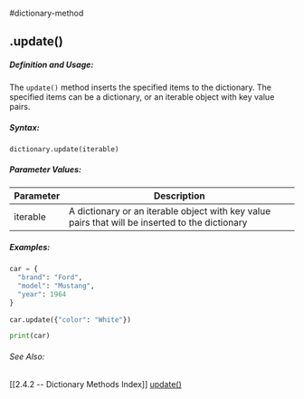 #dictionary-method
## .update()
##### Definition and Usage:
The `update()` method inserts the specified items to the dictionary.
The specified items can be a dictionary, or an iterable object with key value pairs.


##### Syntax:
 `dictionary.update(iterable)`

##### Parameter Values:
| Parameter | Description                                                                                     |
| --------- | ----------------------------------------------------------------------------------------------- |
| iterable  | A dictionary or an iterable object with key value pairs that will be inserted to the dictionary | 



##### Examples:
```py
car = {  
  "brand": "Ford",  
  "model": "Mustang",  
  "year": 1964  
}  
  
car.update({"color": "White"})  

print(car)

```


###### See Also:
[[2.4.2 -- Dictionary Methods Index]]
[update()](https://www.w3schools.com/python/ref_dictionary_update.asp)




